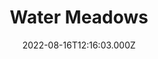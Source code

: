 ---
date: 2022-08-16T12:16:03.000Z
title: Water Meadows
latitude: 52.038561169492404
longitude: 0.7234260806208037
category: checkin
---